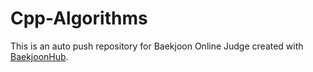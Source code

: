 # Cpp-Algorithms
This is an auto push repository for Baekjoon Online Judge created with [BaekjoonHub](https://github.com/BaekjoonHub/BaekjoonHub).
